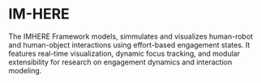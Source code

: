 # IM-HERE
The IMHERE Framework models, simmulates and visualizes human-robot and human-object interactions using effort-based engagement states. It features real-time visualization, dynamic focus tracking, and modular extensibility for research on engagement dynamics and interaction modeling.
